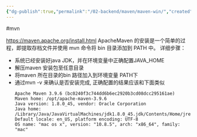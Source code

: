 ```yaml
---
{"dg-publish":true,"permalink":"/02-backend/maven/maven-win/","created":"2024-09-18T14:20:19.649+08:00","updated":"2024-05-27T15:04:10.000+08:00"}
---
```


#mvn 

https://maven.apache.org/install.html
ApacheMaven 的安装是一个简单的过程，即提取存档文件并使用 mvn 命令将 bin 目录添加到 PATH 中。
详细步骤：
+ 系统已经安装好java JDK，并在环境变量中正确配置JAVA_HOME
+ 解压maven 安装包至任意目录
+ 将maven 所在目录的bin 路径加入到环境变量 PATH下
+ 通过mvn -v 来确认是否安装完成, 正确配置的结果应该和下面类似
	```
	Apache Maven 3.9.6 (bc0240f3c744dd6b6ec2920b3cd08dcc295161ae)
	Maven home: /opt/apache-maven-3.9.6
	Java version: 1.8.0_45, vendor: Oracle Corporation
	Java home: /Library/Java/JavaVirtualMachines/jdk1.8.0_45.jdk/Contents/Home/jre
	Default locale: en_US, platform encoding: UTF-8
	OS name: "mac os x", version: "10.8.5", arch: "x86_64", family: "mac"
	```
